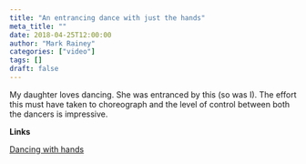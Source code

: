 ```yaml
---
title: "An entrancing dance with just the hands"
meta_title: ""
date: 2018-04-25T12:00:00
author: "Mark Rainey"
categories: ["video"]
tags: []
draft: false
---
```

My daughter loves dancing. She was entranced by this (so was I). The effort this must have taken to choreograph and the level of control between both the dancers is impressive.

__Links__

[Dancing with hands](https://www.instagram.com/p/Bg-XYEAnhby/)
